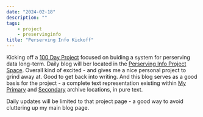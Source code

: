 ```yaml
---
date: "2024-02-18"
description: ""
tags: 
    - project
    - preservinginfo
title: "Perserving Info Kickoff"
---
```

Kicking off a [100 Day Project](https://www.the100dayproject.org/) focused on buiding a system for perserving data long-term.  Daily blog will ber located in the [Perserving Info Project Space](/projects/preservinginfo/).  Overall kind of excited - and gives me a nice personal project to grind away at.  Good to get back into writing.  And this blog serves as a good basis for the project - a complete text representation existing within [My Primary](https://gitlab.com/ssmiller25/r15cookieblog) and [Secondary](https://github.com/ssmiller25/r15cookieblog) archive locations, in pure text.

Daily updates will be limited to that project page - a good way to avoid cluttering up my main blog page.
